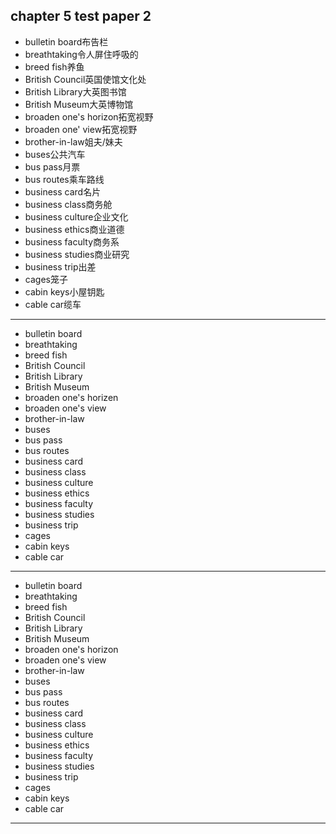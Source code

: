 chapter 5 
test paper 2
---
- bulletin board布告栏
- breathtaking令人屏住呼吸的
- breed fish养鱼
- British Council英国使馆文化处
- British Library大英图书馆
- British Museum大英博物馆
- broaden one's horizon拓宽视野
- broaden one' view拓宽视野
- brother-in-law姐夫/妹夫
- buses公共汽车
- bus pass月票
- bus routes乘车路线
- business card名片
- business class商务舱
- business culture企业文化
- business ethics商业道德
- business faculty商务系
- business studies商业研究
- business trip出差
- cages笼子
- cabin keys小屋钥匙
- cable car缆车
---
- bulletin board 
- breathtaking 
- breed fish 
- British Council 
- British Library 
- British Museum
- broaden one's horizen 
- broaden one's view 
- brother-in-law 
- buses 
- bus pass 
- bus routes 
- business card 
- business class 
- business culture 
- business ethics 
- business faculty 
- business studies 
- business trip 
- cages 
- cabin keys 
- cable car
---
- bulletin board 
- breathtaking 
- breed fish 
- British Council 
- British Library
- British Museum
- broaden one's horizon 
- broaden one's view 
- brother-in-law 
- buses 
- bus pass 
- bus routes 
- business card
- business class 
- business culture 
- business ethics 
- business faculty
- business studies 
- business trip 
- cages 
- cabin keys 
- cable car
---